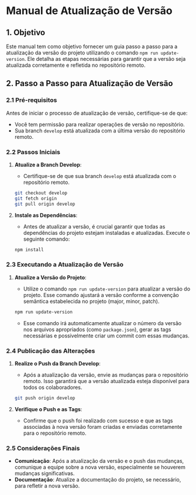 # Manual de Atualização de Versão

## 1. Objetivo

Este manual tem como objetivo fornecer um guia passo a passo para a atualização da versão do projeto utilizando o comando `npm run update-version`. Ele detalha as etapas necessárias para garantir que a versão seja atualizada corretamente e refletida no repositório remoto.

## 2. Passo a Passo para Atualização de Versão

### 2.1 Pré-requisitos

Antes de iniciar o processo de atualização de versão, certifique-se de que:

- Você tem permissão para realizar operações de versão no repositório.
- Sua branch `develop` está atualizada com a última versão do repositório remoto.

### 2.2 Passos Iniciais

1. **Atualize a Branch Develop**:

   - Certifique-se de que sua branch `develop` está atualizada com o repositório remoto.

   ```bash
   git checkout develop
   git fetch origin
   git pull origin develop
   ```

2. **Instale as Dependências**:

   - Antes de atualizar a versão, é crucial garantir que todas as dependências do projeto estejam instaladas e atualizadas. Execute o seguinte comando:

   ```bash
   npm install
   ```

### 2.3 Executando a Atualização de Versão

1. **Atualize a Versão do Projeto**:

   - Utilize o comando `npm run update-version` para atualizar a versão do projeto. Esse comando ajustará a versão conforme a convenção semântica estabelecida no projeto (major, minor, patch).

   ```bash
   npm run update-version
   ```

   - Esse comando irá automaticamente atualizar o número da versão nos arquivos apropriados (como `package.json`), gerar as tags necessárias e possivelmente criar um commit com essas mudanças.

### 2.4 Publicação das Alterações

1. **Realize o Push da Branch Develop**:

   - Após a atualização da versão, envie as mudanças para o repositório remoto. Isso garantirá que a versão atualizada esteja disponível para todos os colaboradores.

   ```bash
   git push origin develop
   ```

2. **Verifique o Push e as Tags**:
   - Confirme que o push foi realizado com sucesso e que as tags associadas à nova versão foram criadas e enviadas corretamente para o repositório remoto.

### 2.5 Considerações Finais

- **Comunicação**: Após a atualização da versão e o push das mudanças, comunique a equipe sobre a nova versão, especialmente se houverem mudanças significativas.
- **Documentação**: Atualize a documentação do projeto, se necessário, para refletir a nova versão.
